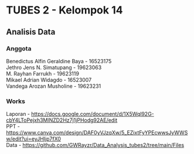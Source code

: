 # TUBES 2 - Kelompok 14
## Analisis Data
### Anggota
Benedictus Alfin Geraldine Baya - 16523175 <br>
Jethro Jens N. Simatupang - 19623063 <br>
M. Rayhan Farrukh - 19623119 <br>
Mikael Adrian Widagdo - 16523007 <br>
Vandega Arozan Musholine - 19623231

### Works
Laporan - https://docs.google.com/document/d/1X5Wql92G-cbY4LToPejxh3MlNZD2Hz7j1jPHodg92AE/edit <br>
PPT - https://www.canva.com/design/DAF0yVJzqXw/5_EZixtFyYPEcwwsJyWWSw/edit?ui=eyJHIjp7fX0 <br>
Data - https://github.com/GWRayzr/Data_Analysis_tubes2/tree/main/Files

